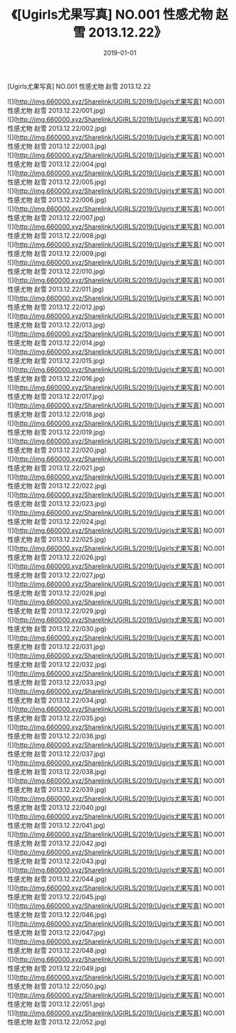 ﻿---
layout: post
title:  《[Ugirls尤果写真] NO.001 性感尤物 赵雪 2013.12.22》
date:   2019-01-01
img: http://img.660000.xyz/Sharelink/UGIRLS/2019/[Ugirls尤果写真] NO.001 性感尤物 赵雪 2013.12.22/000.jpg
categories: [美女, 清纯, 唯美]
---

[Ugirls尤果写真] NO.001 性感尤物 赵雪 2013.12.22

 ![](http://img.660000.xyz/Sharelink/UGIRLS/2019/[Ugirls尤果写真] NO.001 性感尤物 赵雪 2013.12.22/001.jpg) <br>![](http://img.660000.xyz/Sharelink/UGIRLS/2019/[Ugirls尤果写真] NO.001 性感尤物 赵雪 2013.12.22/002.jpg) <br>![](http://img.660000.xyz/Sharelink/UGIRLS/2019/[Ugirls尤果写真] NO.001 性感尤物 赵雪 2013.12.22/003.jpg) <br>![](http://img.660000.xyz/Sharelink/UGIRLS/2019/[Ugirls尤果写真] NO.001 性感尤物 赵雪 2013.12.22/004.jpg) <br>![](http://img.660000.xyz/Sharelink/UGIRLS/2019/[Ugirls尤果写真] NO.001 性感尤物 赵雪 2013.12.22/005.jpg) <br>![](http://img.660000.xyz/Sharelink/UGIRLS/2019/[Ugirls尤果写真] NO.001 性感尤物 赵雪 2013.12.22/006.jpg) <br>![](http://img.660000.xyz/Sharelink/UGIRLS/2019/[Ugirls尤果写真] NO.001 性感尤物 赵雪 2013.12.22/007.jpg) <br>![](http://img.660000.xyz/Sharelink/UGIRLS/2019/[Ugirls尤果写真] NO.001 性感尤物 赵雪 2013.12.22/008.jpg) <br>![](http://img.660000.xyz/Sharelink/UGIRLS/2019/[Ugirls尤果写真] NO.001 性感尤物 赵雪 2013.12.22/009.jpg) <br>![](http://img.660000.xyz/Sharelink/UGIRLS/2019/[Ugirls尤果写真] NO.001 性感尤物 赵雪 2013.12.22/010.jpg) <br>![](http://img.660000.xyz/Sharelink/UGIRLS/2019/[Ugirls尤果写真] NO.001 性感尤物 赵雪 2013.12.22/011.jpg) <br>![](http://img.660000.xyz/Sharelink/UGIRLS/2019/[Ugirls尤果写真] NO.001 性感尤物 赵雪 2013.12.22/012.jpg) <br>![](http://img.660000.xyz/Sharelink/UGIRLS/2019/[Ugirls尤果写真] NO.001 性感尤物 赵雪 2013.12.22/013.jpg) <br>![](http://img.660000.xyz/Sharelink/UGIRLS/2019/[Ugirls尤果写真] NO.001 性感尤物 赵雪 2013.12.22/014.jpg) <br>![](http://img.660000.xyz/Sharelink/UGIRLS/2019/[Ugirls尤果写真] NO.001 性感尤物 赵雪 2013.12.22/015.jpg) <br>![](http://img.660000.xyz/Sharelink/UGIRLS/2019/[Ugirls尤果写真] NO.001 性感尤物 赵雪 2013.12.22/016.jpg) <br>![](http://img.660000.xyz/Sharelink/UGIRLS/2019/[Ugirls尤果写真] NO.001 性感尤物 赵雪 2013.12.22/017.jpg) <br>![](http://img.660000.xyz/Sharelink/UGIRLS/2019/[Ugirls尤果写真] NO.001 性感尤物 赵雪 2013.12.22/018.jpg) <br>![](http://img.660000.xyz/Sharelink/UGIRLS/2019/[Ugirls尤果写真] NO.001 性感尤物 赵雪 2013.12.22/019.jpg) <br>![](http://img.660000.xyz/Sharelink/UGIRLS/2019/[Ugirls尤果写真] NO.001 性感尤物 赵雪 2013.12.22/020.jpg) <br>![](http://img.660000.xyz/Sharelink/UGIRLS/2019/[Ugirls尤果写真] NO.001 性感尤物 赵雪 2013.12.22/021.jpg) <br>![](http://img.660000.xyz/Sharelink/UGIRLS/2019/[Ugirls尤果写真] NO.001 性感尤物 赵雪 2013.12.22/022.jpg) <br>![](http://img.660000.xyz/Sharelink/UGIRLS/2019/[Ugirls尤果写真] NO.001 性感尤物 赵雪 2013.12.22/023.jpg) <br>![](http://img.660000.xyz/Sharelink/UGIRLS/2019/[Ugirls尤果写真] NO.001 性感尤物 赵雪 2013.12.22/024.jpg) <br>![](http://img.660000.xyz/Sharelink/UGIRLS/2019/[Ugirls尤果写真] NO.001 性感尤物 赵雪 2013.12.22/025.jpg) <br>![](http://img.660000.xyz/Sharelink/UGIRLS/2019/[Ugirls尤果写真] NO.001 性感尤物 赵雪 2013.12.22/026.jpg) <br>![](http://img.660000.xyz/Sharelink/UGIRLS/2019/[Ugirls尤果写真] NO.001 性感尤物 赵雪 2013.12.22/027.jpg) <br>![](http://img.660000.xyz/Sharelink/UGIRLS/2019/[Ugirls尤果写真] NO.001 性感尤物 赵雪 2013.12.22/028.jpg) <br>![](http://img.660000.xyz/Sharelink/UGIRLS/2019/[Ugirls尤果写真] NO.001 性感尤物 赵雪 2013.12.22/029.jpg) <br>![](http://img.660000.xyz/Sharelink/UGIRLS/2019/[Ugirls尤果写真] NO.001 性感尤物 赵雪 2013.12.22/030.jpg) <br>![](http://img.660000.xyz/Sharelink/UGIRLS/2019/[Ugirls尤果写真] NO.001 性感尤物 赵雪 2013.12.22/031.jpg) <br>![](http://img.660000.xyz/Sharelink/UGIRLS/2019/[Ugirls尤果写真] NO.001 性感尤物 赵雪 2013.12.22/032.jpg) <br>![](http://img.660000.xyz/Sharelink/UGIRLS/2019/[Ugirls尤果写真] NO.001 性感尤物 赵雪 2013.12.22/033.jpg) <br>![](http://img.660000.xyz/Sharelink/UGIRLS/2019/[Ugirls尤果写真] NO.001 性感尤物 赵雪 2013.12.22/034.jpg) <br>![](http://img.660000.xyz/Sharelink/UGIRLS/2019/[Ugirls尤果写真] NO.001 性感尤物 赵雪 2013.12.22/035.jpg) <br>![](http://img.660000.xyz/Sharelink/UGIRLS/2019/[Ugirls尤果写真] NO.001 性感尤物 赵雪 2013.12.22/036.jpg) <br>![](http://img.660000.xyz/Sharelink/UGIRLS/2019/[Ugirls尤果写真] NO.001 性感尤物 赵雪 2013.12.22/037.jpg) <br>![](http://img.660000.xyz/Sharelink/UGIRLS/2019/[Ugirls尤果写真] NO.001 性感尤物 赵雪 2013.12.22/038.jpg) <br>![](http://img.660000.xyz/Sharelink/UGIRLS/2019/[Ugirls尤果写真] NO.001 性感尤物 赵雪 2013.12.22/039.jpg) <br>![](http://img.660000.xyz/Sharelink/UGIRLS/2019/[Ugirls尤果写真] NO.001 性感尤物 赵雪 2013.12.22/040.jpg) <br>![](http://img.660000.xyz/Sharelink/UGIRLS/2019/[Ugirls尤果写真] NO.001 性感尤物 赵雪 2013.12.22/041.jpg) <br>![](http://img.660000.xyz/Sharelink/UGIRLS/2019/[Ugirls尤果写真] NO.001 性感尤物 赵雪 2013.12.22/042.jpg) <br>![](http://img.660000.xyz/Sharelink/UGIRLS/2019/[Ugirls尤果写真] NO.001 性感尤物 赵雪 2013.12.22/043.jpg) <br>![](http://img.660000.xyz/Sharelink/UGIRLS/2019/[Ugirls尤果写真] NO.001 性感尤物 赵雪 2013.12.22/044.jpg) <br>![](http://img.660000.xyz/Sharelink/UGIRLS/2019/[Ugirls尤果写真] NO.001 性感尤物 赵雪 2013.12.22/045.jpg) <br>![](http://img.660000.xyz/Sharelink/UGIRLS/2019/[Ugirls尤果写真] NO.001 性感尤物 赵雪 2013.12.22/046.jpg) <br>![](http://img.660000.xyz/Sharelink/UGIRLS/2019/[Ugirls尤果写真] NO.001 性感尤物 赵雪 2013.12.22/047.jpg) <br>![](http://img.660000.xyz/Sharelink/UGIRLS/2019/[Ugirls尤果写真] NO.001 性感尤物 赵雪 2013.12.22/048.jpg) <br>![](http://img.660000.xyz/Sharelink/UGIRLS/2019/[Ugirls尤果写真] NO.001 性感尤物 赵雪 2013.12.22/049.jpg) <br>![](http://img.660000.xyz/Sharelink/UGIRLS/2019/[Ugirls尤果写真] NO.001 性感尤物 赵雪 2013.12.22/050.jpg) <br>![](http://img.660000.xyz/Sharelink/UGIRLS/2019/[Ugirls尤果写真] NO.001 性感尤物 赵雪 2013.12.22/051.jpg) <br>![](http://img.660000.xyz/Sharelink/UGIRLS/2019/[Ugirls尤果写真] NO.001 性感尤物 赵雪 2013.12.22/052.jpg) <br>